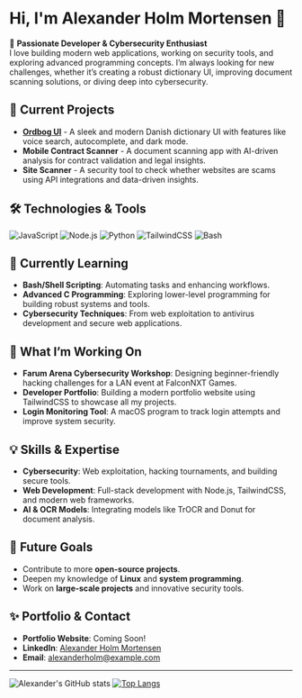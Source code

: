 # Hi, I'm Alexander Holm Mortensen 👋

🚀 **Passionate Developer & Cybersecurity Enthusiast**  
I love building modern web applications, working on security tools, and exploring advanced programming concepts. I’m always looking for new challenges, whether it’s creating a robust dictionary UI, improving document scanning solutions, or diving deep into cybersecurity.

## 🔭 Current Projects
- **[Ordbog UI](https://github.com/alexanderholm/ordbog-ui)** - A sleek and modern Danish dictionary UI with features like voice search, autocomplete, and dark mode.
- **Mobile Contract Scanner** - A document scanning app with AI-driven analysis for contract validation and legal insights.
- **Site Scanner** - A security tool to check whether websites are scams using API integrations and data-driven insights.

## 🛠️ Technologies & Tools
![JavaScript](https://img.shields.io/badge/JavaScript-F7DF1E?style=for-the-badge&logo=javascript&logoColor=black)
![Node.js](https://img.shields.io/badge/Node.js-43853D?style=for-the-badge&logo=node-dot-js&logoColor=white)
![Python](https://img.shields.io/badge/Python-3776AB?style=for-the-badge&logo=python&logoColor=white)
![TailwindCSS](https://img.shields.io/badge/TailwindCSS-38B2AC?style=for-the-badge&logo=tailwind-css&logoColor=white)
![Bash](https://img.shields.io/badge/Bash-4EAA25?style=for-the-badge&logo=gnu-bash&logoColor=white)

## 🌱 Currently Learning
- **Bash/Shell Scripting**: Automating tasks and enhancing workflows.
- **Advanced C Programming**: Exploring lower-level programming for building robust systems and tools.
- **Cybersecurity Techniques**: From web exploitation to antivirus development and secure web applications.

## 🚀 What I’m Working On
- **Farum Arena Cybersecurity Workshop**: Designing beginner-friendly hacking challenges for a LAN event at FalconNXT Games.
- **Developer Portfolio**: Building a modern portfolio website using TailwindCSS to showcase all my projects.
- **Login Monitoring Tool**: A macOS program to track login attempts and improve system security.

## 💡 Skills & Expertise
- **Cybersecurity**: Web exploitation, hacking tournaments, and building secure tools.
- **Web Development**: Full-stack development with Node.js, TailwindCSS, and modern web frameworks.
- **AI & OCR Models**: Integrating models like TrOCR and Donut for document analysis.

## 🎯 Future Goals
- Contribute to more **open-source projects**.
- Deepen my knowledge of **Linux** and **system programming**.
- Work on **large-scale projects** and innovative security tools.

## ✨ Portfolio & Contact
- **Portfolio Website**: Coming Soon!
- **LinkedIn**: [Alexander Holm Mortensen](https://www.linkedin.com/in/alexander-holm-mortensen/)
- **Email**: alexanderholm@example.com

---

![Alexander's GitHub stats](https://github-readme-stats.vercel.app/api?username=alexanderholm&show_icons=true&theme=radical)
[![Top Langs](https://github-readme-stats.vercel.app/api/top-langs/?username=alexanderholm&layout=compact)](https://github.com/anuraghazra/github-readme-stats)
